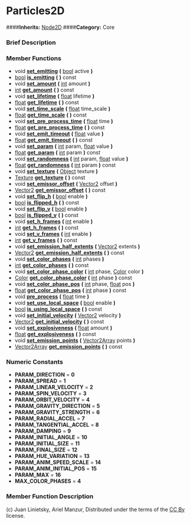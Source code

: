 #  Particles2D  
####**Inherits:** [Node2D](class_node2d)
####**Category:** Core

###  Brief Description  


###  Member Functions 
  * void  **[set&#95;emitting](#set_emitting)**  **(** [bool](class_bool) active  **)**
  * [bool](class_bool)  **[is&#95;emitting](#is_emitting)**  **(** **)** const
  * void  **[set&#95;amount](#set_amount)**  **(** [int](class_int) amount  **)**
  * [int](class_int)  **[get&#95;amount](#get_amount)**  **(** **)** const
  * void  **[set&#95;lifetime](#set_lifetime)**  **(** [float](class_float) lifetime  **)**
  * [float](class_float)  **[get&#95;lifetime](#get_lifetime)**  **(** **)** const
  * void  **[set&#95;time&#95;scale](#set_time_scale)**  **(** [float](class_float) time_scale  **)**
  * [float](class_float)  **[get&#95;time&#95;scale](#get_time_scale)**  **(** **)** const
  * void  **[set&#95;pre&#95;process&#95;time](#set_pre_process_time)**  **(** [float](class_float) time  **)**
  * [float](class_float)  **[get&#95;pre&#95;process&#95;time](#get_pre_process_time)**  **(** **)** const
  * void  **[set&#95;emit&#95;timeout](#set_emit_timeout)**  **(** [float](class_float) value  **)**
  * [float](class_float)  **[get&#95;emit&#95;timeout](#get_emit_timeout)**  **(** **)** const
  * void  **[set&#95;param](#set_param)**  **(** [int](class_int) param, [float](class_float) value  **)**
  * [float](class_float)  **[get&#95;param](#get_param)**  **(** [int](class_int) param  **)** const
  * void  **[set&#95;randomness](#set_randomness)**  **(** [int](class_int) param, [float](class_float) value  **)**
  * [float](class_float)  **[get&#95;randomness](#get_randomness)**  **(** [int](class_int) param  **)** const
  * void  **[set&#95;texture](#set_texture)**  **(** [Object](class_object) texture  **)**
  * [Texture](class_texture)  **[get&#95;texture](#get_texture)**  **(** **)** const
  * void  **[set&#95;emissor&#95;offset](#set_emissor_offset)**  **(** [Vector2](class_vector2) offset  **)**
  * [Vector2](class_vector2)  **[get&#95;emissor&#95;offset](#get_emissor_offset)**  **(** **)** const
  * void  **[set&#95;flip&#95;h](#set_flip_h)**  **(** [bool](class_bool) enable  **)**
  * [bool](class_bool)  **[is&#95;flipped&#95;h](#is_flipped_h)**  **(** **)** const
  * void  **[set&#95;flip&#95;v](#set_flip_v)**  **(** [bool](class_bool) enable  **)**
  * [bool](class_bool)  **[is&#95;flipped&#95;v](#is_flipped_v)**  **(** **)** const
  * void  **[set&#95;h&#95;frames](#set_h_frames)**  **(** [int](class_int) enable  **)**
  * [int](class_int)  **[get&#95;h&#95;frames](#get_h_frames)**  **(** **)** const
  * void  **[set&#95;v&#95;frames](#set_v_frames)**  **(** [int](class_int) enable  **)**
  * [int](class_int)  **[get&#95;v&#95;frames](#get_v_frames)**  **(** **)** const
  * void  **[set&#95;emission&#95;half&#95;extents](#set_emission_half_extents)**  **(** [Vector2](class_vector2) extents  **)**
  * [Vector2](class_vector2)  **[get&#95;emission&#95;half&#95;extents](#get_emission_half_extents)**  **(** **)** const
  * void  **[set&#95;color&#95;phases](#set_color_phases)**  **(** [int](class_int) phases  **)**
  * [int](class_int)  **[get&#95;color&#95;phases](#get_color_phases)**  **(** **)** const
  * void  **[set&#95;color&#95;phase&#95;color](#set_color_phase_color)**  **(** [int](class_int) phase, [Color](class_color) color  **)**
  * [Color](class_color)  **[get&#95;color&#95;phase&#95;color](#get_color_phase_color)**  **(** [int](class_int) phase  **)** const
  * void  **[set&#95;color&#95;phase&#95;pos](#set_color_phase_pos)**  **(** [int](class_int) phase, [float](class_float) pos  **)**
  * [float](class_float)  **[get&#95;color&#95;phase&#95;pos](#get_color_phase_pos)**  **(** [int](class_int) phase  **)** const
  * void  **[pre&#95;process](#pre_process)**  **(** [float](class_float) time  **)**
  * void  **[set&#95;use&#95;local&#95;space](#set_use_local_space)**  **(** [bool](class_bool) enable  **)**
  * [bool](class_bool)  **[is&#95;using&#95;local&#95;space](#is_using_local_space)**  **(** **)** const
  * void  **[set&#95;initial&#95;velocity](#set_initial_velocity)**  **(** [Vector2](class_vector2) velocity  **)**
  * [Vector2](class_vector2)  **[get&#95;initial&#95;velocity](#get_initial_velocity)**  **(** **)** const
  * void  **[set&#95;explosiveness](#set_explosiveness)**  **(** [float](class_float) amount  **)**
  * [float](class_float)  **[get&#95;explosiveness](#get_explosiveness)**  **(** **)** const
  * void  **[set&#95;emission&#95;points](#set_emission_points)**  **(** [Vector2Array](class_vector2array) points  **)**
  * [Vector2Array](class_vector2array)  **[get&#95;emission&#95;points](#get_emission_points)**  **(** **)** const

###  Numeric Constants  
  * **PARAM_DIRECTION** = **0**
  * **PARAM_SPREAD** = **1**
  * **PARAM_LINEAR_VELOCITY** = **2**
  * **PARAM_SPIN_VELOCITY** = **3**
  * **PARAM_ORBIT_VELOCITY** = **4**
  * **PARAM_GRAVITY_DIRECTION** = **5**
  * **PARAM_GRAVITY_STRENGTH** = **6**
  * **PARAM_RADIAL_ACCEL** = **7**
  * **PARAM_TANGENTIAL_ACCEL** = **8**
  * **PARAM_DAMPING** = **9**
  * **PARAM_INITIAL_ANGLE** = **10**
  * **PARAM_INITIAL_SIZE** = **11**
  * **PARAM_FINAL_SIZE** = **12**
  * **PARAM_HUE_VARIATION** = **13**
  * **PARAM_ANIM_SPEED_SCALE** = **14**
  * **PARAM_ANIM_INITIAL_POS** = **15**
  * **PARAM_MAX** = **16**
  * **MAX_COLOR_PHASES** = **4**

###  Member Function Description  


(c) Juan Linietsky, Ariel Manzur, Distributed under the terms of the [CC By](https://creativecommons.org/licenses/by/3.0/legalcode) license.
